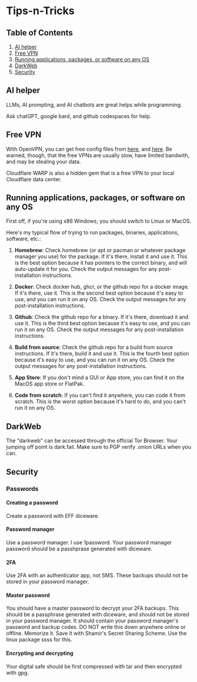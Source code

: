 # Tips-n-Tricks

## Table of Contents

1. [AI helper](#ai-helper)
2. [Free VPN](#free-vpn)
3. [Running applications, packages, or software on any OS](#running-applications-packages-or-software)
4. [DarkWeb](#darkweb)
5. [Security](#security)

## AI helper

LLMs, AI prompting, and AI chatbots are great helps while programming.

Ask chatGPT, google bard, and github codespaces for help.

## Free VPN

With OpenVPN, you can get free config files from [here](https://www.vpngate.net/en/), and [here](https://www.vpnbook.com/).
Be warned, though, that the free VPNs are usually slow, have limited bandwith, and may be stealing your data.

Cloudflare WARP is also a hidden gem that is a free VPN to your local Cloudflare data center.

## Running applications, packages, or software on any OS

First off, if you're using x86 Windows, you should switch to Linux or MacOS.

Here's my typical flow of trying to run packages, binaries, applications, software, etc.:

1. **Homebrew**: Check homebrew (or apt or pacman or whatever package manager you use) for the package. If it's there, install it and use it. This is the best option because it has pointers to the correct binary, and will auto-update it for you. Check the output messages for any post-installation instructions.

2. **Docker**: Check docker hub, ghcr, or the github repo for a docker image. If it's there, use it. This is the second best option because it's easy to use, and you can run it on any OS. Check the output messages for any post-installation instructions.

3. **Github**: Check the github repo for a binary. If it's there, download it and use it. This is the third best option because it's easy to use, and you can run it on any OS. Check the output messages for any post-installation instructions.

4. **Build from source**: Check the github repo for a build from source instructions. If it's there, build it and use it. This is the fourth best option because it's easy to use, and you can run it on any OS. Check the output messages for any post-installation instructions.

5. **App Store**: If you don't mind a GUI or App store, you can find it on the MacOS app store or FlatPak.

6. **Code from scratch**: If you can't find it anywhere, you can code it from scratch. This is the worst option because it's hard to do, and you can't run it on any OS.

## DarkWeb

The "darkweb" can be accessed through the official Tor Browser. Your jumping off point is dark.fail. Make sure to PGP verify .onion URLs when you can.

## Security

### Passwords

#### Creating a password

Create a password with EFF diceware.

#### Password manager

Use a password manager. I use 1password. Your password manager password should be a passhprase generated with diceware.

#### 2FA

Use 2FA with an authenticator app, not SMS. These backups should not be stored in your password manager.

#### Master password

You should have a master password to decrypt your 2FA backups. This should be a passphrase generated with diceware, and should not be stored in your password manager. It should contain your password manager's password and backup codes. DO NOT write this down anywhere online or offline. Memorize it. Save it with Shamir's Secret Sharing Scheme.
Use the linux package ssss for this.

#### Encrypting and decrypting

Your digital safe should be first compressed with tar and then encrypted with gpg.
